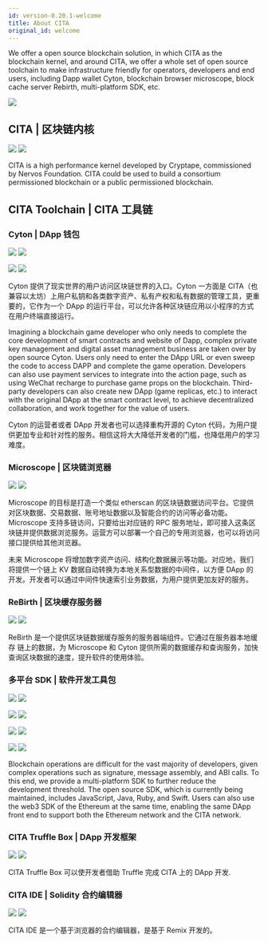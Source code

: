 ```yaml
---
id: version-0.20.1-welcome
title: About CITA
original_id: welcome
---
```

We offer a open source blockchain solution, in which CITA as the blockchain kernel, and around CITA, we offer a whole set of open source toolchain to make infrastructure friendly for operators, developers and end users, including Dapp wallet Cyton, blockchain browser microscope, block cache server Rebirth, multi-platform SDK, etc.

![](assets/first-page.jpg)

## CITA | 区块链内核

[![](https://img.shields.io/badge/CITA-Documents-green.svg)](https://cryptape.github.io/cita/) [![](https://img.shields.io/badge/CITA-GitHub-lightgrey.svg)](https://github.com/cryptape/cita/)

CITA is a high performance kernel developed by Cryptape, commissioned by Nervos Foundation. CITA could be used to build a consortium permissioned blockchain or a public permissioned blockchain.

## CITA Toolchain | CITA 工具链

### Cyton | DApp 钱包

[![](https://img.shields.io/badge/Cyton(Android)-Documents-green.svg)](https://github.com/cryptape/cyton-android) [![](https://img.shields.io/badge/Cyton(Android)-GitHub-lightgrey.svg)](https://github.com/cryptape/cyton-android)

[![](https://img.shields.io/badge/Cyton(iOS)-Documents-green.svg)](https://github.com/cryptape/cyton-ios) [![](https://img.shields.io/badge/Cyton(iOS)-GitHub-lightgrey.svg)](https://github.com/cryptape/cyton-ios)

Cyton 提供了现实世界的用户访问区块链世界的入口。Cyton 一方面是 CITA（也兼容以太坊）上用户私钥和各类数字资产、私有产权和私有数据的管理工具，更重要的，它作为一个 DApp 的运行平台，可以允许各种区块链应用以小程序的方式在用户终端直接运行。

Imagining a blockchain game developer who only needs to complete the core development of smart contracts and website of Dapp, complex private key management and digital asset management business are taken over by open source Cyton. Users only need to enter the DApp URL or even sweep the code to access DAPP and complete the game operation. Developers can also use payment services to integrate into the action page, such as using WeChat recharge to purchase game props on the blockchain. Third-party developers can also create new DApp (game replicas, etc.) to interact with the original DApp at the smart contract level, to achieve decentralized collaboration, and work together for the value of users.

Cyton 的运营者或者 DApp 开发者也可以选择重构开源的 Cyton 代码，为用户提供更加专业和针对性的服务。相信这将大大降低开发者的门槛，也降低用户的学习难度。

### Microscope | 区块链浏览器

[![](https://img.shields.io/badge/Microscope-Documents-green.svg)](https://github.com/cryptape/microscope/) [![](https://img.shields.io/badge/Microscope-GitHub-lightgrey.svg)](https://github.com/cryptape/microscope/)

Microscope 的目标是打造一个类似 etherscan 的区块链数据访问平台。它提供对区块数据、交易数据、账号地址数据以及智能合约的访问等必备功能。Microscope 支持多链访问，只要给出对应链的 RPC 服务地址，即可接入这条区块链并提供数据浏览服务。运营方可以部署一个自己的专用浏览器，也可以将访问接口提供给其他浏览器。

未来 Microscope 将增加数字资产访问、结构化数据展示等功能。对应地，我们将提供一个链上 KV 数据自动转换为本地关系型数据的中间件，以方便 DApp 的开发。开发者可以通过中间件快速索引业务数据，为用户提供更加友好的服务。

### ReBirth | 区块缓存服务器

[![](https://img.shields.io/badge/ReBirth-Documents-green.svg)](https://github.com/cryptape/rebirth) [![](https://img.shields.io/badge/ReBirth-GitHub-lightgrey.svg)](https://github.com/cryptape/re-birth/)

ReBirth 是一个提供区块链数据缓存服务的服务器端组件。它通过在服务器本地缓存 链上的数据，为 Microscope 和 Cyton 提供所需的数据缓存和查询服务，加快查询区块数据的速度，提升软件的使用体验。

### 多平台 SDK | 软件开发工具包

[![](https://img.shields.io/badge/CITA_SDK(Swift)-GitHub-lightgrey.svg)](https://github.com/cryptape/cita-sdk-swift) [![](https://img.shields.io/badge/CITA_SDK(Swift)-Documents-green.svg)](https://github.com/cryptape/cita-sdk-swift)

[![](https://img.shields.io/badge/CITA_SDK(Ruby)-GitHub-lightgrey.svg)](https://github.com/cryptape/cita-sdk-ruby) [![](https://img.shields.io/badge/CITA_SDK(Ruby)-Documents-green.svg)](https://github.com/cryptape/cita-sdk-ruby)

[![](https://img.shields.io/badge/CITA_SDK(Java)-GitHub-lightgrey.svg)](https://github.com/cryptape/cita-sdk-java) [![](https://img.shields.io/badge/CITA_SDK(Java)-Documents-green.svg)](https://github.com/cryptape/cita-sdk-java)

[![](https://img.shields.io/badge/CITA_SDK(JavaScript)-GitHub-lightgrey.svg)](https://github.com/cryptape/cita-sdk-js) [![](https://img.shields.io/badge/CITA_SDK(JavaScript)-Documents-green.svg)](https://github.com/cryptape/cita-sdk-js)

Blockchain operations are difficult for the vast majority of developers, given complex operations such as signature, message assembly, and ABI calls. To this end, we provide a multi-platform SDK to further reduce the development threshold. The open source SDK, which is currently being maintained, includes JavaScript, Java, Ruby, and Swift. Users can also use the web3 SDK of the Ethereum at the same time, enabling the same DApp front end to support both the Ethereum network and the CITA network.

### CITA Truffle Box | DApp 开发框架

[![](https://img.shields.io/badge/Truffle_Box-Documents-green.svg)](https://github.com/cryptape/appchain-truffle-box) [![](https://img.shields.io/badge/Truffle_Box-GitHub-lightgrey.svg)](https://github.com/cryptape/appchain-truffle-box)

CITA Truffle Box 可以使开发者借助 Truffle 完成 CITA 上的 DApp 开发.

### CITA IDE | Solidity 合约编辑器

[![](https://img.shields.io/badge/Truffle_Box-Documents-green.svg)](https://github.com/cryptape/appchain-ide) [![](https://img.shields.io/badge/Truffle_Box-GitHub-lightgrey.svg)](https://github.com/cryptape/appchain-ide)

CITA IDE 是一个基于浏览器的合约编辑器，是基于 Remix 开发的。